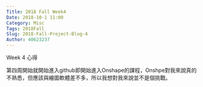 ```yaml
---
Title: 2018 Fall Week4
Date: 2018-10-1 11:00
Category: Misc
Tags: 2018Fall
Slug: 2018-Fall-Project-Blog-4
Author: 40623237
---
```


Week 4 心得

<!-- PELICAN_END_SUMMARY -->

第四周開始就開始進入github即開始進入Onshape的課程，Onshpe對我來說真的不熟悉，但應該與繪圖軟體差不多，所以我想對我來說並不是個挑戰。

